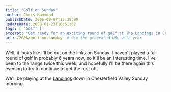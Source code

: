 ```yaml
---
title: "Golf on Sunday"
author: Chris Hammond
publishDate: 2006-09-07T15:38:00
updateDate: 2008-01-23T16:51:02
tags: [ 'Golf' ]
excerpt: "Get ready for an exciting round of golf at The Landings in Chesterfield Valley after a long hiatus. Follow along as we dust off the rust together!"
url: /2006/golf-on-sunday  # Use the generated URL with year
---
```

<p>Well, it looks like I&#39;ll be out on the links on Sunday. I haven&#39;t played a full round of golf in probably 6 years now, so it&#39;ll be an interesting time. I&#39;ve been to the range twice this week, and hopefully I&#39;ll be there again this evening to try to continue to get the rust off.</p><p>We&#39;ll be playing at the <a href="https://www.landingsatspirit.com/">Landings</a> down in Chesterfield Valley Sunday morning.</p>

